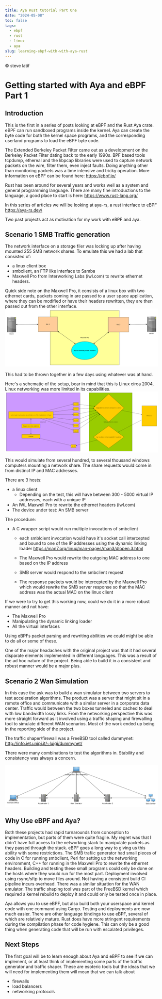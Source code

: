 ```yaml
---
title: Aya Rust tutorial Part One
date: "2024-05-08"
toc: false
tags:
  - ebpf
  - rust
  - linux
  - aya
slug: learning-ebpf-with-with-aya-rust
---
```


&copy; steve latif 

# Getting started with Aya and eBPF Part 1

## Introduction

This is the first in a series of posts looking at eBPF and the
Rust Aya crate. eBPF can run sandboxed programs inside the kernel.
Aya can create the byte code for both the kernel space
programs, and the corresponding  userland programs to load the eBPF byte code.

The Extended Berkeley Packet Filter came out as a development on 
the Berkeley Packet Filter
dating back to the early 1990s. 
BPF based tools tcpdump, ethereal and 
the libpcap libraries were used to capture
network packets on the wire, filter them, even inject faults. 
Doing anything  other than monitoring packets was a time intensive and tricky 
operation. More information on eBPF can be found here: <https://ebpf.io/>

Rust has been around for several years and works well as a system and 
general programming language. There are many fine introductions to the language,
a good place to start is here: <https://www.rust-lang.org/>

In this series of articles we will be looking at 
aya-rs, a rust interface to eBPF <https://aya-rs.dev/>

Two past projects act as motivation for my work with 
eBPF and aya.


## Scenario 1 SMB Traffic generation

The network interface on 
a storage filer was locking up after having 
mounted 255 SMB network shares. 
To emulate this we had a lab that consisted of:

-   a linux client box
-   smbclient, an FTP like interface to Samba
-   Maxwell Pro from Interworking Labs (iwl.com) to rewrite ethernet headers.

Quick side note on the Maxwell Pro, it 
consists of a linux box with two ethernet cards, packets coming in are passed to 
a user space application, where they can be modified or have their headers
rewritten, they are then passed out from the other interface.
![img](./images/maxwell_pro.png)

This had to be thrown together in a few days using whatever was at hand.

Here's a schematic of the setup, bear in mind that this is Linux circa 2004, 
Linux networking was more limited in its capabilities. 
![img](./images/smb_test_bed.png)

This would simulate from several hundred, to several thousand windows computers
mounting a network share. The share requests would come in from distinct IP and MAC 
addresses.

There are 3 hosts:

-   a linux client
    -   Depending on the test, this will have between 300 - 5000 virtual IP addresses, each with a unique IP
-   An IWL Maxwell Pro to rewrite the ethernet headers (iwl.com)
-   The device under test: An SMB server

The procedure:

-   A C wrapper script would run multiple invocations of smbclient 
    -   each smblcient invocation would have it's socket call intercepted and bound to one of the IP addresses 
        using the dynamic linking loader <https://man7.org/linux/man-pages/man3/dlopen.3.html>
    
    -   The Maxwell Pro would rewrite the outgoing MAC address to one based on the IP address
    -   SMB server would respond to the smbclient request
    -   The response packets would be intercepted by the Maxwell Pro which would rewrite the SMB server response so that the MAC address was the actual MAC on the linux client

If we were to try to get this working now, could we do it in a more robust manner and not have:

-   The Maxwell Pro
-   Manipulating the dynamic linking loader
-   All the virtual interfaces

Using eBPFs packet parsing and rewriting abilities we could might be able 
to do all or some of these. 

One of the major headaches with the original project was that it had several disparate 
elements implemented in different languages. This was a result of the ad hoc nature of the project.
Being able to build it in a consistent and robust manner would be a major plus.


## Scenario 2 Wan Simulation

In this case the ask was to build a wan simulator between two servers to 
test acceleration algorithms. The product was a server that might sit in 
a remote office and communicate with a similar server in a corporate 
data center. Traffic would between the two boxes tunneled and cached 
to deal with low bandwidth lossy links.
From the networking perspective this 
was more straight forward as it involved using a traffic shaping and 
firewalling tool to simulate different WAN scenarios. Most of the work 
ended up being in the reporting side of the project. 

The traffic shaper/firewall was a FreeBSD tool called dummynet: <http://info.iet.unipi.it/~luigi/dummynet/>

There were many combinations to test the algorithms in. Stability and consistency 
was always a concern. 

![img](./images/wan_emulator.png)

## Why Use eBPF and Aya?

Both these projects had rapid turnarounds from conception to implementation,
but parts of them were quite fragile. My regret was that I didn't have 
full access to the networking stack to manipulate packets as they passed
through the stack. eBPF goes a long way to giving us this ability with some
restrictions.
The SMB trafiic generator had small pieces of code in C for running smbclient, 
Perl for setting up the networking environment, C++ for running 
in the Maxwell Pro to rewrite the ethernet headers. Building and testing
these small programs could only be done on the hosts where they would run
for the most part. Deployment involved using rsync/sftp to move files around.
Not having a consistent build CI pipeline incurs overhead. 
There was a similar situation for the WAN emulator. The traffic shaping tool
was part of the FreeBSD kernel which required a kernel rebuild to deploy it 
and could only be tested once in place.

Aya allows you to use eBPF, but also build both your userspace and kernel 
code with one command using Cargo. Testing and deployments are now
much easier. There are other language bindings to use eBPF, several 
of which are relatively mature. Rust does have more stringent requirements
during the compilation phase for code hygiene. This can only be a good thing
when generating code that will be run with escalated privileges.


## Next Steps

The first goal will be to learn enough about Aya and eBPF to see if we can
implement, or at least think of implementing some parts of the traffic 
generator and traffic shaper. These are esoteric tools
but the ideas that we will need for implementing them will mean that 
we can talk about

-   firewalls
-   load balancers
-   networking protocols

